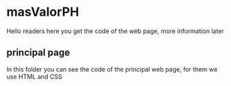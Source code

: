 # masValorPH

Hello readers here you get the code of the web page, more information later

## principal page

In this folder you can see the code of the principal web page, for them we use HTML and CSS